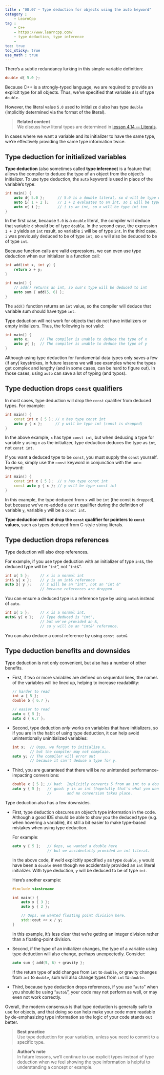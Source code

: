```yaml
---
title : "08.07 — Type deduction for objects using the auto keyword"
category :
    - LearnCpp
tag : 
    - C++
    - https://www.learncpp.com/
    - type deduction, type inference
    - 
toc: true  
toc_sticky: true 
use_math : true
---
```



There’s a subtle redundancy lurking in this simple variable definition:

```c++
double d{ 5.0 };
```

Because C++ is a strongly-typed language, we are required to provide an explicit type for all objects. Thus, we’ve specified that variable `d` is of type `double`.

However, the literal value `5.0` used to initialize `d` also has type `double` (implicitly determined via the format of the literal).

>**Related content**  
We discuss how literal types are determined in [lesson 4.14 -- Literals](https://www.learncpp.com/cpp-tutorial/literals/).

In cases where we want a variable and its initializer to have the same type, we’re effectively providing the same type information twice.


## Type deduction for initialized variables

**Type deduction** (also sometimes called **type inference**) is a feature that allows the compiler to deduce the type of an object from the object’s initializer. To use type deduction, the `auto` keyword is used in place of the variable’s type:

```c++
int main() {
    auto d{ 5.0 };      // 5.0 is a double literal, so d will be type double
    auto i{ 1 + 2 };    // 1 + 2 evaluates to an int, so i will be type int
    auto x{ i };        // i is an int, so x will be type int too
}
```

In the first case, because `5.0` is a `double` literal, the compiler will deduce that variable `d` should be of type `double`. In the second case, the expression `1 + 2` yields an `int` result, so variable `i` will be of type `int`. In the third case, `i` was previously deduced to be of type `int`, so `x` will also be deduced to be of type `int`.

Because function calls are valid expressions, we can even use type deduction when our initializer is a function call:

```c++
int add(int x, int y) {
    return x + y;
}

int main() {
    // add() returns an int, so sum's type will be deduced to int
    auto sum { add(5, 6) }; 
}
```

The `add()` function returns an `int` value, so the compiler will deduce that variable sum should have type `int`.

Type deduction will not work for objects that do not have initializers or empty initializers. Thus, the following is not valid:

```c++
int main() {
    auto x;     // The compiler is unable to deduce the type of x
    auto y{ };  // The compiler is unable to deduce the type of y
}
```

Although using type deduction for fundamental data types only saves a few (if any) keystrokes, in future lessons we will see examples where the types get complex and lengthy (and in some cases, can be hard to figure out). In those cases, using `auto` can save a lot of typing (and typos).


## Type deduction drops `const` qualifiers

In most cases, type deduction will drop the `const` qualifier from deduced types. For example:

```c++
int main() {
    const int x { 5 }; // x has type const int
    auto y { x };      // y will be type int (const is dropped)
}
```

In the above example, `x` has type `const int`, but when deducing a type for variable `y` using `x` as the initializer, type deduction deduces the type as `int`, not `const int`.

If you want a deduced type to be `const`, you must supply the `const` yourself. To do so, simply use the `const` keyword in conjunction with the `auto` keyword:

```c++
int main() {
    const int x { 5 };  // x has type const int
    const auto y { x }; // y will be type const int
}
```

In this example, the type deduced from `x` will be `int` (the const is `dropped`), but because we’ve re-added a `const` qualifier during the definition of variable `y`, variable `y` will be a `const int`.

**Type deduction will *not* drop the `const` qualifier for pointers to `const` values**, such as types deduced from C-style string literals.


## Type deduction drops references

Type deduction will also drop references.

For example, if you use type deduction with an initializer of type `int&`, the deduced type will be “`int`”, not “`int&`”.

```c++
int x{ 5 };     // x is a normal int
int& y{ x };    // y is an int& reference
auto z{ y };    // z will be an "int", not an "int &"
                // because references are dropped.
```

You can ensure a deduced type is a reference type by using `auto&` instead of `auto`.

```c++
int x{ 5 };     // x is a normal int.
auto& y{ x };   // Type deduced is "int",
                // but we've provided an &,
                // so y will be an "int&" reference.
```

You can also deduce a const reference by using `const auto&`


## Type deduction benefits and downsides

Type deduction is not only convenient, but also has a number of other benefits.

- First, if two or more variables are defined on sequential lines, the names of the variables will be lined up, helping to increase readability:

    ```c++
    // harder to read
    int a { 5 };
    double b { 6.7 };

    // easier to read
    auto c { 5 };
    auto d { 6.7 };
    ```

- Second, type deduction *only* works on variables that have initializers, so if you are in the habit of using type deduction, it can help avoid unintentionally uninitialized variables:

    ```c++
    int x;  // Oops, we forgot to initialize x,
            // but the compiler may not complain.
    auto y; // The compiler will error out
            // because it can't deduce a type for y.
    ```

- Third, you are guaranteed that there will be *no* unintended performance-impacting conversions:

    ```c++
    double x { 5 }; // bad:  Implicitly converts 5 from an int to a double.
    auto y { 5 };   // good: y is an int (hopefully that's what you wanted)
                    //       and no conversion takes place.
    ```

Type deduction also has a few downsides.

- First, type deduction obscures an object’s type information in the code. Although a good IDE should be able to show you the deduced type (e.g. when hovering a variable), it’s still a bit easier to make type-based mistakes when using type deduction.

    For example:

    ```c++
    auto y { 5 };   // Oops, we wanted a double here
                    // but we accidentally provided an int literal.
    ```

    In the above code, if we’d explicitly specified `y` as type `double`, `y` would have been a `double` even though we accidentally provided an `int` literal initializer. With type deduction, `y` will be deduced to be of type `int`.

    Here’s another example:

    ```c++
    #include <iostream>

    int main() {
        auto x { 3 };
        auto y { 2 };

        // Oops, we wanted floating point division here.
        std::cout << x / y; 
    }
    ```

    In this example, it’s less clear that we’re getting an integer division rather than a floating-point division.

- Second, if the type of an initializer changes, the type of a variable using type deduction will also change, perhaps unexpectedly. Consider:

    ```c++
    auto sum { add(5, 6) + gravity };
    ```

    If the return type of add changes from `int` to `double`, or gravity changes from `int` to `double`, sum will also change types from `int` to `double`.

- Third, because type deduction drops references, if you use “`auto`” when you should be using “`auto&`”, your code may not perform as well, or may even not work correctly.

Overall, the modern consensus is that type deduction is generally safe to use for objects, and that doing so can help make your code more readable by de-emphasizing type information so the logic of your code stands out better.

>**Best practice**  
Use type deduction for your variables, unless you need to commit to a specific type.

>**Author’s note**  
In future lessons, we’ll continue to use explicit types instead of type deduction when we feel showing the type information is helpful to understanding a concept or example.